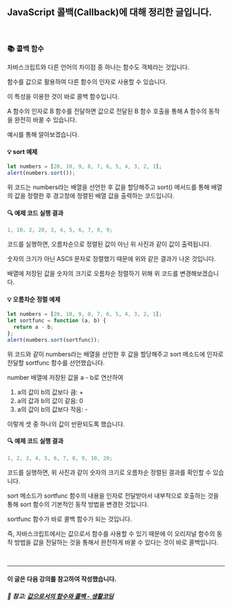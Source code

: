 ## JavaScript 콜백(Callback)에 대해 정리한 글입니다.

<br>

### 📚 콜백 함수

자바스크립트와 다른 언어의 차이점 중 하나는 함수도 객체라는 것입니다.

함수를 값으로 활용하여 다른 함수의 인자로 사용할 수 있습니다.

이 특성을 이용한 것이 바로 콜백 함수입니다.

A 함수의 인자로 B 함수를 전달하면 값으로 전달된 B 함수 호출을 통해 A 함수의 동작을 완전히 바꿀 수 있습니다.

예시를 통해 알아보겠습니다.

#### 💡 sort 예제

```javascript
let numbers = [20, 10, 9, 8, 7, 6, 5, 4, 3, 2, 1];
alert(numbers.sort());
```

위 코드는 numbers라는 배열을 선언한 후 값을 할당해주고 sort() 메서드를 통해 배열의 값을 정렬한 후 경고창에 정렬된 배열 값을 출력하는 코드입니다.

#### 🔍 예제 코드 실행 결과

```javascript
1, 10, 2, 20, 3, 4, 5, 6, 7, 8, 9;
```

코드를 실행하면, 오름차순으로 정렬된 값이 아닌 위 사진과 같이 값이 출력됩니다.

숫자의 크기가 아닌 ASCII 문자로 정렬했기 때문에 위와 같은 결과가 나온 것입니다.

배열에 저장된 값을 숫자의 크기로 오름차순 정렬하기 위해 위 코드를 변경해보겠습니다.

#### 💡 오름차순 정렬 예제

```javascript
let numbers = [20, 10, 9, 8, 7, 6, 5, 4, 3, 2, 1];
let sortfunc = function (a, b) {
  return a - b;
};
alert(numbers.sort(sortfunc));
```

위 코드와 같이 numbers라는 배열을 선언한 후 값을 할당해주고 sort 메소드에 인자로 전달할 sortfunc 함수를 선언했습니다.

number 배열에 저장된 값을 a - b로 연산하여

1. a의 값이 b의 값보다 큼: +
2. a의 값과 b의 값이 같음: 0
3. a의 값이 b의 값보다 작음: -

이렇게 셋 중 하나의 값이 반환되도록 했습니다.

#### 🔍 예제 코드 실행 결과

```javascript
1, 2, 3, 4, 5, 6, 7, 8, 9, 10, 20;
```

코드를 실행하면, 위 사진과 같이 숫자의 크기로 오름차순 정렬된 결과를 확인할 수 있습니다.

sort 메소드가 sortfunc 함수의 내용을 인자로 전달받아서 내부적으로 호출하는 것을 통해 sort 함수의 기본적인 동작 방법을 변경한 것입니다.

sortfunc 함수가 바로 콜백 함수가 되는 것입니다.

즉, 자바스크립트에서는 값으로서 함수를 사용할 수 있기 때문에 이 오리지널 함수의 동작 방법을 값을 전달하는 것을 통해서 완전하게 바꿀 수 있다는 것이 바로 콜백입니다.

<br>

<hr>

#### 이 글은 다음 강의를 참고하여 작성했습니다.

##### 📂 참고: [값으로서의 함수와 콜백 - 생활코딩](https://opentutorials.org/course/743/6508)
